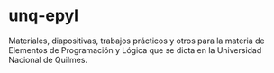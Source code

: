 # unq-epyl
Materiales, diapositivas, trabajos prácticos y otros para la materia de Elementos de Programación y Lógica que se dicta en la Universidad Nacional de Quilmes.
